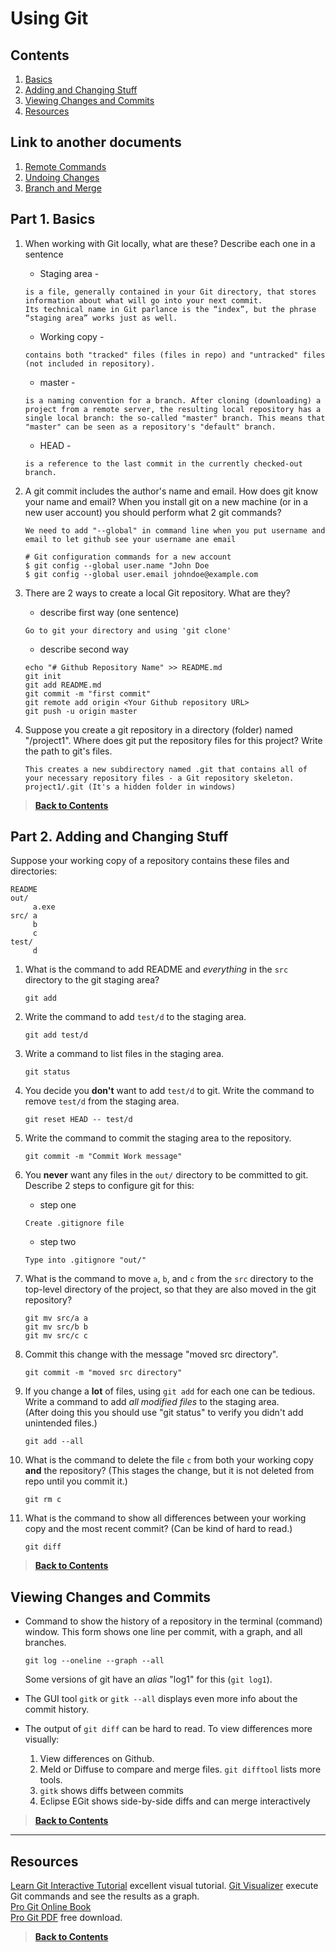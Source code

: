 # Using Git

## Contents

1. [Basics](#part-1-basics)
2. [Adding and Changing Stuff](#part-2-adding-and-changing-stuff)
3. [Viewing Changes and Commits](#viewing-changes-and-commits)
4. [Resources](#resources)

## Link to another documents

1. [Remote Commands](remote-commands.md)
2. [Undoing Changes](undoing-changes.md)
3. [Branch and Merge](branch-and-merge.md)

## Part 1. Basics

1. When working with Git locally, what are these? Describe each one in a sentence

   - Staging area -

   ```meaning og  staging area in git
   is a file, generally contained in your Git directory, that stores information about what will go into your next commit.
   Its technical name in Git parlance is the “index”, but the phrase “staging area” works just as well.
   ```

   - Working copy -

   ```meaning og working copy in git
   contains both "tracked" files (files in repo) and "untracked" files (not included in repository).
   ```

   - master -

   ```meaning of master in git
   is a naming convention for a branch. After cloning (downloading) a project from a remote server, the resulting local repository has a single local branch: the so-called "master" branch. This means that "master" can be seen as a repository's "default" branch.
   ```

   - HEAD -

   ```meaning of HEAD in git
   is a reference to the last commit in the currently checked-out branch.
   ```

2. A git commit includes the author's name and email. How does git know your name and email? When you install git on a new machine (or in a new user account) you should perform what 2 git commands?

   ```Let git know who you are
   We need to add "--global" in command line when you put username and email to let github see your username ane email
   ```

   ```Code for add remote username and email
   # Git configuration commands for a new account
   $ git config --global user.name "John Doe
   $ git config --global user.email johndoe@example.com
   ```

3. There are 2 ways to create a local Git repository. What are they?

   - describe first way (one sentence)

   ```#1 Create local repository when already have code in git repo
   Go to git your directory and using 'git clone'
   ```

   - describe second way

   ```#1 Create local repository and empty in git repo
   echo "# Github Repository Name" >> README.md
   git init
   git add README.md
   git commit -m "first commit"
   git remote add origin <Your Github repository URL>
   git push -u origin master
   ```

4. Suppose you create a git repository in a directory (folder) named "/project1". Where does git put the repository files for this project? Write the path to git's files.

    ```Initializing a Repository in an Existing Directory
    This creates a new subdirectory named .git that contains all of your necessary repository files - a Git repository skeleton.
    project1/.git (It's a hidden folder in windows)
    ```

> **[Back to Contents](#contents)**

## Part 2. Adding and Changing Stuff

Suppose your working copy of a repository contains these files and directories:

```Proposition 2
README
out/
     a.exe
src/ a
     b
     c
test/
     d
```

1. What is the command to add README and _everything_ in the `src` directory to the git staging area?

   ```add file to staging area
   git add
   ```

2. Write the command to add `test/d` to the staging area.

   ```add specific file from inside folder
   git add test/d
   ```

3. Write a command to list files in the staging area.

   ```Show status of that local repository
   git status
   ```

4. You decide you **don't** want to add `test/d` to git. Write the command to remove `test/d` from the staging area.

   ```Discard change for specific file
   git reset HEAD -- test/d
   ```

5. Write the command to commit the staging area to the repository.

   ```Commit a work
   git commit -m "Commit Work message"
   ```

6. You **never** want any files in the `out/` directory to be committed to git. Describe 2 steps to configure git for this:

   - step one

   ```Create file for not upload it to git repository
   Create .gitignore file
   ```

   - step two

   ```Type the folder or file that you don't need
   Type into .gitignore "out/"
   ```

7. What is the command to move `a`, `b`, and `c` from the `src` directory to the top-level directory of the project, so that they are also moved in the git repository?

   ```Move multiple file and put it to top-level directory
   git mv src/a a
   git mv src/b b
   git mv src/c c
   ```

8. Commit this change with the message "moved src directory".

   ```Commit change to git repo
   git commit -m "moved src directory"
   ```

9. If you change a **lot** of files, using `git add` for each one can be tedious. Write a command to add _all modified files_ to the staging area.  
   (After doing this you should use "git status" to verify you didn't add unintended files.)

   ```Add all modified file from workspace to staging area
   git add --all
   ```

10. What is the command to delete the file `c` from both your working copy **and** the repository? (This stages the change, but it is not deleted from repo until you commit it.)

    ```Command to remove a file
    git rm c
    ```

11. What is the command to show all differences between your working copy and the most recent commit? (Can be kind of hard to read.)

    ```Show all different between working copy and recent commit
    git diff
    ```

> **[Back to Contents](#contents)**

## Viewing Changes and Commits

- Command to show the history of a repository in the terminal (command) window. This form shows one line per commit, with a graph, and all branches.

  ```Show log as graph
  git log --oneline --graph --all
  ```

  Some versions of git have an _alias_ "log1" for this (`git log1`).

- The GUI tool `gitk` or `gitk --all` displays even more info about the commit history.

- The output of `git diff` can be hard to read. To view differences more visually:

  1. View differences on Github.
  2. Meld or Diffuse to compare and merge files. `git difftool` lists more tools.
  3. `gitk` shows diffs between commits
  4. Eclipse EGit shows side-by-side diffs and can merge interactively

> **[Back to Contents](#contents)**

---

## Resources

[Learn Git Interactive Tutorial][learngitinteractive] excellent visual tutorial.
[Git Visualizer][visualizegit] execute Git commands and see the results as a graph.  
[Pro Git Online Book][progit]  
[Pro Git PDF][progitpdf] free download.

[progit]: https://www.git-scm.com/book/en/v2 "Pro Git online book on Git-scm.com"
[progitpdf]: https://progit2.s3.amazonaws.com/en/2016-03-22-f3531/progit-en.1084.pdf "Pro Git v.2 PDF on AWS. Longer, book format."
[learngitinteractive]: https://learngitbranching.js.org "Interactive graphical git tutorial"
[visualizegit]: http://git-school.github.io/visualizing-git/ "Online tools draws a graph of commits in a repo, as you type"

> **[Back to Contents](#contents)**
